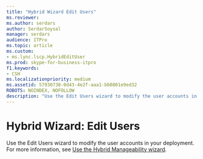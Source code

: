 ```yaml
---
title: "Hybrid Wizard Edit Users"
ms.reviewer: 
ms.author: serdars
author: SerdarSoysal
manager: serdars
audience: ITPro
ms.topic: article
ms.custom:
- ms.lync.lscp.HybridEditUser
ms.prod: skype-for-business-itpro
f1.keywords:
- CSH
ms.localizationpriority: medium
ms.assetid: 57930738-0d43-4e2f-aaa1-bb0801e9ed32
ROBOTS: NOINDEX, NOFOLLOW
description: "Use the Edit Users wizard to modify the user accounts in your deployment. For more information, see Use the Hybrid Manageability wizard."
---
```


# Hybrid Wizard: Edit Users

Use the Edit Users wizard to modify the user accounts in your deployment. For more information, see [Use the Hybrid Manageability wizard](https://technet.microsoft.com/library/d777f79b-a740-4aba-a9e2-c91f0315b6f8.aspx).


